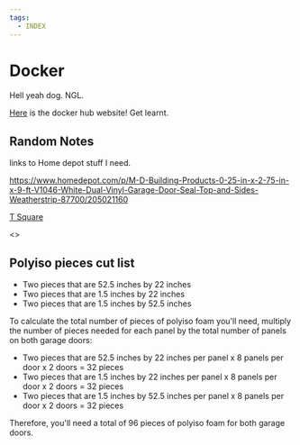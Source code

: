 ```yaml
---
tags:
  - INDEX
---
```


# Docker

Hell yeah dog. NGL.

[Here](https://hub.docker.com/) is the docker hub website! Get learnt.

## Random Notes

links to Home depot stuff I need.

<https://www.homedepot.com/p/M-D-Building-Products-0-25-in-x-2-75-in-x-9-ft-V1046-White-Dual-Vinyl-Garage-Door-Seal-Top-and-Sides-Weatherstrip-87700/205021160>

[T Square](https://www.homedepot.com/p/Empire-48-in-Drywall-T-Square-410-48/202035306)

<>

## Polyiso pieces cut list

- Two pieces that are 52.5 inches by 22 inches
- Two pieces that are 1.5 inches by 22 inches
- Two pieces that are 1.5 inches by 52.5 inches

To calculate the total number of pieces of polyiso foam you'll need, multiply the number of pieces needed for each panel by the total number of panels on both garage doors:

- Two pieces that are 52.5 inches by 22 inches per panel x 8 panels per door x 2 doors = 32 pieces
- Two pieces that are 1.5 inches by 22 inches per panel x 8 panels per door x 2 doors = 32 pieces
- Two pieces that are 1.5 inches by 52.5 inches per panel x 8 panels per door x 2 doors = 32 pieces

Therefore, you'll need a total of 96 pieces of polyiso foam for both garage doors.
